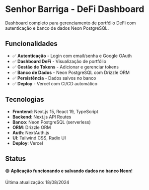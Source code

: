 # Senhor Barriga - DeFi Dashboard

Dashboard completo para gerenciamento de portfólio DeFi com autenticação e banco de dados Neon PostgreSQL.

## Funcionalidades

- ✅ **Autenticação** - Login com email/senha e Google OAuth
- ✅ **Dashboard DeFi** - Visualização de portfólio
- ✅ **Gestão de Tokens** - Adicionar e gerenciar tokens
- ✅ **Banco de Dados** - Neon PostgreSQL com Drizzle ORM
- ✅ **Persistência** - Dados salvos no banco
- ✅ **Deploy** - Vercel com CI/CD automático

## Tecnologias

- **Frontend**: Next.js 15, React 19, TypeScript
- **Backend**: Next.js API Routes
- **Banco**: Neon PostgreSQL (serverless)
- **ORM**: Drizzle ORM
- **Auth**: NextAuth.js
- **UI**: Tailwind CSS, Radix UI
- **Deploy**: Vercel

## Status

🟢 **Aplicação funcionando e salvando dados no banco Neon!**

Última atualização: 18/08/2024
